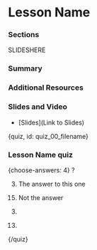 
# Lesson Name

<!-- Google Slide ID -->
<!-- SLIDEID -->

<!-- Include a slide PNG with Page_ID from this Slide Deck: -->
<!-- ![](https://docs.google.com/presentation/d/SLIDEID/export/png?id=SLIDEID&pageid=PAGE_ID) -->
<!-- or use  `didactr::gs_slide_df("SLIDEID")$png_markdown` -->

### Sections

SLIDESHERE

### Summary

### Additional Resources

### Slides and Video

<!-- ![Lesson Name](YouTube Link) -->

  - [Slides](Link to Slides)

{quiz, id: quiz\_00\_filename}

### Lesson Name quiz

{choose-answers: 4} ?

3)  The answer to this one

<!-- end list -->

15) Not the answer

<!-- end list -->

3)  
<!-- end list -->

13) 
{/quiz}

